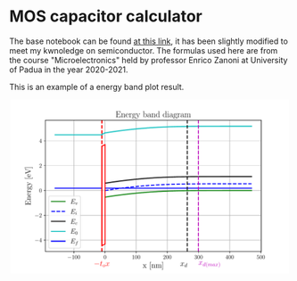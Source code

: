 # MOS capacitor calculator

The base notebook can be found [at this link](https://h-gens.github.io/automated-drawing-of-the-mos-band-diagram.html), it has been slightly modified to meet my kwnoledge on semiconductor.
The formulas used here are from the course "Microelectronics" held by professor Enrico Zanoni at University of Padua in the year 2020-2021.

This is an example of a energy band plot result.
<center>
    <img src="Example_images/Energy_band.pdf" alt="Drawing" style="width: 500px"/>
</center>

